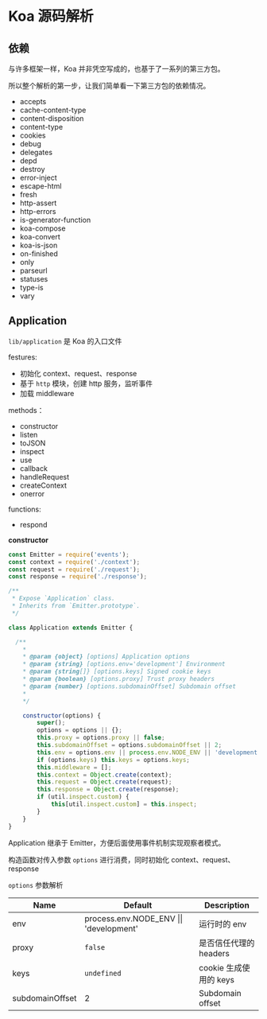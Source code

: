 # Koa 源码解析

## 依赖

与许多框架一样，Koa 并非凭空写成的，也基于了一系列的第三方包。

所以整个解析的第一步，让我们简单看一下第三方包的依赖情况。

- accepts
- cache-content-type
- content-disposition
- content-type
- cookies
- debug
- delegates
- depd
- destroy
- error-inject
- escape-html
- fresh
- http-assert
- http-errors
- is-generator-function
- koa-compose
- koa-convert
- koa-is-json
- on-finished
- only
- parseurl
- statuses
- type-is
- vary

## Application

`lib/application` 是 Koa 的入口文件

festures:

- 初始化 context、request、response
- 基于 `http` 模块，创建 http 服务，监听事件
- 加载 middleware

methods：
- constructor
- listen
- toJSON
- inspect
- use
- callback
- handleRequest
- createContext
- onerror

functions:
- respond


**constructor**

```javascript
const Emitter = require('events');
const context = require('./context');
const request = require('./request');
const response = require('./response');

/**
 * Expose `Application` class.
 * Inherits from `Emitter.prototype`.
 */

class Application extends Emitter {

  /**
    *
    * @param {object} [options] Application options
    * @param {string} [options.env='development'] Environment
    * @param {string[]} [options.keys] Signed cookie keys
    * @param {boolean} [options.proxy] Trust proxy headers
    * @param {number} [options.subdomainOffset] Subdomain offset
    *
    */

    constructor(options) {
        super();
        options = options || {};
        this.proxy = options.proxy || false;
        this.subdomainOffset = options.subdomainOffset || 2;
        this.env = options.env || process.env.NODE_ENV || 'development';
        if (options.keys) this.keys = options.keys;
        this.middleware = [];
        this.context = Object.create(context);
        this.request = Object.create(request);
        this.response = Object.create(response);
        if (util.inspect.custom) {
            this[util.inspect.custom] = this.inspect;
        }
    }
}
```

Application 继承于 Emitter，方便后面使用事件机制实现观察者模式。

构造函数对传入参数 `options` 进行消费，同时初始化 context、request、response

`options` 参数解析

| Name | Default | Description |
|---|---|---|
| env | process.env.NODE_ENV \|\| 'development' | 运行时的 env |
| proxy | `false` | 是否信任代理的 headers |
| keys | `undefined` | cookie 生成使用的 keys |
| subdomainOffset | 2 | Subdomain offset |